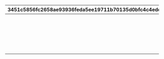 |3451c5856fc2658ae93936feda5ee19711b70135d0bfc4c4edd26206ba1db7fd|ba2560c51cd840a254dba0eb4a6e228ff4a22f30b0e9e276b896efb6b3e475ee|e0e563c2ecc808cb94376224dfaead4f4cf09b7c41717d068984a637ccda362b|b2ffadb90bbabc66c83ecfb6e67e9ed2b0b7ed5c8f583ef4a5613a8ba5b31031|9a2f13dc1212b41f9f4022a64751a832e9569f5b5cf493274764c37343875061|82490f0388e4beed317d5a647b480484d963508d824aea48bc7c6af581c0be98|
| --- | --- | --- | --- | --- | --- |
|||180701||vo_cmn_180811_mypage_004|vo_cmn_180711_mypage_001|
|||180801|vo_cmn_180811_mypage_007|vo_cmn_180811_mypage_004|vo_cmn_180811_mypage_001|
|||180901||vo_cmn_180911_mypage_004|vo_cmn_180911_mypage_001|
|||181001||vo_cmn_181011_mypage_004|vo_cmn_181011_mypage_001|
|||181101||vo_cmn_181111_mypage_004|vo_cmn_181111_mypage_001|